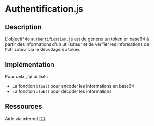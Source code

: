 # Authentification.js

## Description

L'objectif de `authentification.js` est de générer un token en base64 à partir des informations d'un utilisateur et de vérifier les informations de l'utilisateur via le décodage du token.

## Implémentation

Pour cela, j'ai utilisé :

- La fonction `btoa()` pour encoder les informations en base64
- La fonction `atob()` pour décoder les informations

## Ressources

Aide via internet [ICI](https://www.digitalocean.com/community/tutorials/how-to-encode-and-decode-strings-with-base64-in-javascript).
